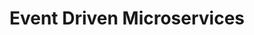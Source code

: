 ---
title: Event Driven Microservices
description: this is a template for CI/CD using jenkins and argo cd for event driven microservices
link: https://github.com/rizkyian78/template-rest-api
tech stack: 
    - GO
    - ArgoCD
    - Jenkins
    - RabbitMQ
    - Jaeger
    - Kubernetes
    - Docker
github profile link: https://github.com/rizkyian78
---